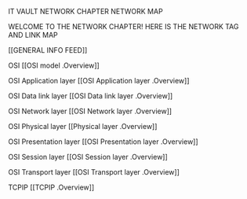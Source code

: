 IT VAULT
NETWORK CHAPTER
NETWORK MAP

WELCOME TO THE NETWORK CHAPTER! HERE IS THE NETWORK TAG AND LINK MAP

[[GENERAL INFO FEED]]

OSI
[[OSI model .Overview]]

OSI Application layer
[[OSI Application layer .Overview]]

OSI Data link layer
[[OSI Data link layer .Overview]]

OSI Network layer
[[OSI Network layer .Overview]]

OSI Physical layer
[[Physical layer .Overview]]

OSI Presentation layer
[[OSI Presentation layer .Overview]]

OSI Session layer
[[OSI Session layer .Overview]]

OSI Transport layer
[[OSI Transport layer .Overview]]

TCPIP
[[TCPIP .Overview]]
